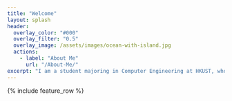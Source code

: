 ```yaml
---
title: "Welcome"
layout: splash
header:
  overlay_color: "#000"
  overlay_filter: "0.5"
  overlay_image: /assets/images/ocean-with-island.jpg
  actions:
    - label: "About Me"
      url: "/About-Me/"
excerpt: "I am a student majoring in Computer Engineering at HKUST, who is interested is in computer vision and robotics."
---
```

{% include feature_row %}